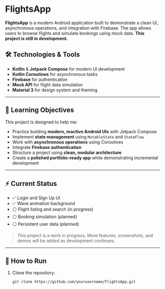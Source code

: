 # FlightsApp

**FlightsApp** is a modern Android application built to demonstrate a clean UI, asynchronous operations, and integration with Firebase. The app allows users to browse flights and simulate bookings using mock data. **This project is still in development.**


## 🛠 Technologies & Tools
- **Kotlin** & **Jetpack Compose** for modern UI development  
- **Kotlin Coroutines** for asynchronous tasks  
- **Firebase** for authentication  
- **Mock API** for flight data simulation  
- **Material 3** for design system and theming  

---

## 🎯 Learning Objectives
This project is designed to help me:  
- Practice building **modern, reactive Android UIs** with Jetpack Compose  
- Implement **state management** using `MutableState` and `StateFlow`  
- Work with **asynchronous operations** using Coroutines  
- Integrate **Firebase authentication**  
- Structure a project using **clean, modular architecture**  
- Create a **polished portfolio-ready app** while demonstrating incremental development  

---

## ⚡ Current Status
- ✅ Login and Sign Up UI  
- ✅ Wave animation background  
- ⚪ Flight listing and search (in progress)  
- ⚪ Booking simulation (planned)  
- ⚪ Persistent user data (planned)  

> This project is a work in progress. More features, screenshots, and demos will be added as development continues.

---

## 📌 How to Run
1. Clone the repository:
   ```bash
   git clone https://github.com/yourusername/FlightsApp.git
